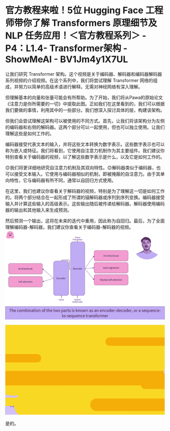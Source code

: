 # 官方教程来啦！5位 Hugging Face 工程师带你了解 Transformers 原理细节及 NLP 任务应用！＜官方教程系列＞ - P4：L1.4- Transformer架构 - ShowMeAI - BV1Jm4y1X7UL

让我们研究 Transformer 架构。这个视频是关于编码器、解码器和编码器解码器系列视频的介绍视频。在这个系列中，我们将尝试理解 Transformer 网络的组成，并努力以简单的高级术语进行解释。无需对神经网络有深入理解。

但理解基本的向量和张量可能会有所帮助。为了开始，我们将从Pawa的原始论文《注意力是你所需要的一切》中提取此图。正如我们在这里看到的，我们可以根据我们要做的事情，利用其中的一些部分。我们想深入探讨具体的层，构建该架构。

但我们会尝试理解这架构可以被使用的不同方式。首先，让我们将该架构分为左侧的编码器和右侧的解码器。这两个部分可以一起使用，但也可以独立使用。让我们理解这些是如何工作的。

编码器接受代表文本的输入，并将这些文本转换为数字表示。这些数字表示也可以称为嵌入或特征。我们将看到，它使用自注意力机制作为其主要组件。我们建议你特别查看关于编码器的视频，以了解这些数字表示是什么，以及它是如何工作的。

😊我们将更详细地研究自注意力机制及其双向特性。😊解码器类似于编码器，也可以接受文本输入。它使用与编码器相似的机制，即被掩蔽的自注意力。由于其单向特性，它与编码器有所不同，通常以自回归方式使用。

在这里，我们也建议你查看关于解码器的视频，特别是为了理解这一切是如何工作的。将两个部分结合在一起形成了所谓的锚解码器或序列到序列变换。编码器接受输入并计算这些输入的高级表示。这些输出随后被传递给解码器。解码器使用编码器的输出和其他输入来生成预测。

然后预测一个输出，这将在未来的迭代中重用，因此称为自回归。最后，为了全面理解编码器-解码器，我们建议你查看关于编码器-解码器的视频。![](img/d08fc3568a2c2da170bab8fd128110ce_1.png)

![](img/d08fc3568a2c2da170bab8fd128110ce_2.png)

是的。
